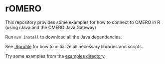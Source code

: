 # rOMERO

This repository provides some examples for how to connect to OMERO in R (using rJava and the OMERO Java Gateway)

Run ```mvn install``` to download all the Java dependencies.

See [.Rprofile](.Rprofile) for how to initialize all necessary libraries and scripts.

Try some examples from the [examples directory](examples)

